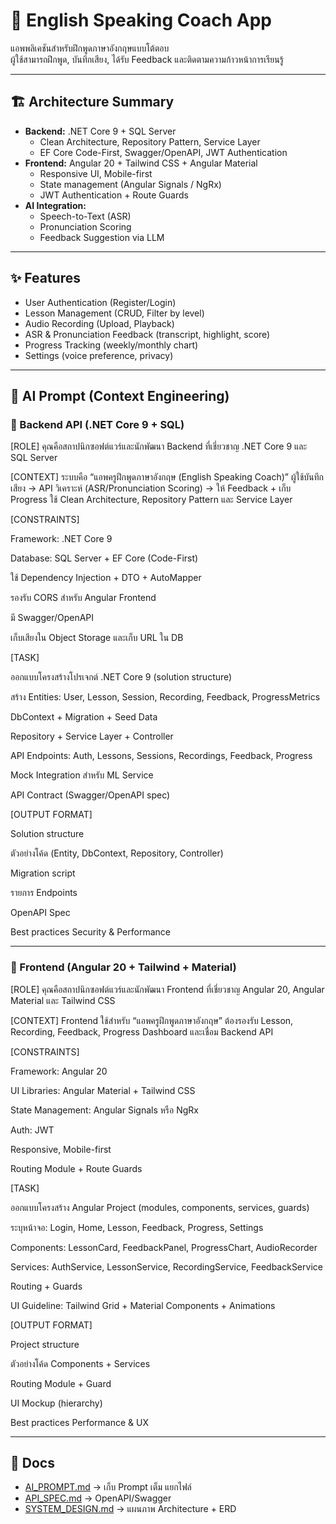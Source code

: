 # 🎤 English Speaking Coach App

แอพพลิเคชันสำหรับฝึกพูดภาษาอังกฤษแบบโต้ตอบ  
ผู้ใช้สามารถฝึกพูด, บันทึกเสียง, ได้รับ Feedback และติดตามความก้าวหน้าการเรียนรู้  

---

## 🏗️ Architecture Summary

- **Backend:** .NET Core 9 + SQL Server  
  - Clean Architecture, Repository Pattern, Service Layer  
  - EF Core Code-First, Swagger/OpenAPI, JWT Authentication  
- **Frontend:** Angular 20 + Tailwind CSS + Angular Material  
  - Responsive UI, Mobile-first  
  - State management (Angular Signals / NgRx)  
  - JWT Authentication + Route Guards  
- **AI Integration:**  
  - Speech-to-Text (ASR)  
  - Pronunciation Scoring  
  - Feedback Suggestion via LLM  

---

## ✨ Features

- User Authentication (Register/Login)  
- Lesson Management (CRUD, Filter by level)  
- Audio Recording (Upload, Playback)  
- ASR & Pronunciation Feedback (transcript, highlight, score)  
- Progress Tracking (weekly/monthly chart)  
- Settings (voice preference, privacy)  

---

## 📌 AI Prompt (Context Engineering)

### 🔹 Backend API (.NET Core 9 + SQL)
[ROLE]
คุณคือสถาปนิกซอฟต์แวร์และนักพัฒนา Backend ที่เชี่ยวชาญ .NET Core 9 และ SQL Server

[CONTEXT]
ระบบคือ “แอพครูฝึกพูดภาษาอังกฤษ (English Speaking Coach)”
ผู้ใช้บันทึกเสียง → API วิเคราะห์ (ASR/Pronunciation Scoring) → ให้ Feedback + เก็บ Progress
ใช้ Clean Architecture, Repository Pattern และ Service Layer

[CONSTRAINTS]

Framework: .NET Core 9

Database: SQL Server + EF Core (Code-First)

ใช้ Dependency Injection + DTO + AutoMapper

รองรับ CORS สำหรับ Angular Frontend

มี Swagger/OpenAPI

เก็บเสียงใน Object Storage และเก็บ URL ใน DB

[TASK]

ออกแบบโครงสร้างโปรเจกต์ .NET Core 9 (solution structure)

สร้าง Entities: User, Lesson, Session, Recording, Feedback, ProgressMetrics

DbContext + Migration + Seed Data

Repository + Service Layer + Controller

API Endpoints: Auth, Lessons, Sessions, Recordings, Feedback, Progress

Mock Integration สำหรับ ML Service

API Contract (Swagger/OpenAPI spec)

[OUTPUT FORMAT]

Solution structure

ตัวอย่างโค้ด (Entity, DbContext, Repository, Controller)

Migration script

รายการ Endpoints

OpenAPI Spec

Best practices Security & Performance

---

### 🔹 Frontend (Angular 20 + Tailwind + Material)
[ROLE]
คุณคือสถาปนิกซอฟต์แวร์และนักพัฒนา Frontend ที่เชี่ยวชาญ Angular 20, Angular Material และ Tailwind CSS

[CONTEXT]
Frontend ใช้สำหรับ “แอพครูฝึกพูดภาษาอังกฤษ”
ต้องรองรับ Lesson, Recording, Feedback, Progress Dashboard และเชื่อม Backend API

[CONSTRAINTS]

Framework: Angular 20

UI Libraries: Angular Material + Tailwind CSS

State Management: Angular Signals หรือ NgRx

Auth: JWT

Responsive, Mobile-first

Routing Module + Route Guards

[TASK]

ออกแบบโครงสร้าง Angular Project (modules, components, services, guards)

ระบุหน้าจอ: Login, Home, Lesson, Feedback, Progress, Settings

Components: LessonCard, FeedbackPanel, ProgressChart, AudioRecorder

Services: AuthService, LessonService, RecordingService, FeedbackService

Routing + Guards

UI Guideline: Tailwind Grid + Material Components + Animations

[OUTPUT FORMAT]

Project structure

ตัวอย่างโค้ด Components + Services

Routing Module + Guard

UI Mockup (hierarchy)

Best practices Performance & UX

---

## 📂 Docs
- [AI_PROMPT.md](./docs/AI_PROMPT.md) → เก็บ Prompt เต็ม แยกไฟล์  
- [API_SPEC.md](./docs/API_SPEC.md) → OpenAPI/Swagger  
- [SYSTEM_DESIGN.md](./docs/SYSTEM_DESIGN.md) → แผนภาพ Architecture + ERD  

